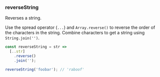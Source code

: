 ### reverseString

Reverses a string.

Use the spread operator (`...`) and `Array.reverse()` to reverse the order of the characters in the string.
Combine characters to get a string using `String.join('')`.

```js
const reverseString = str =>
  [..str]
    .reverse()
    .join('');
```

```js
reverseString('foobar'); // 'raboof'
```
